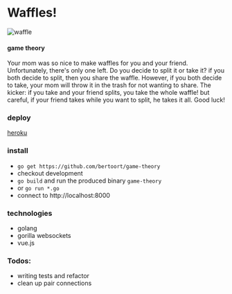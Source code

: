 # Waffles!

![waffle](http://img1.wikia.nocookie.net/__cb20091130175110/swtoroff-topic/images/6/65/High_quality_waffle.png)

#### game theory
Your mom was so nice to make waffles for you and your friend. Unfortunately, there's only one left.
Do you decide to split it or take it? if you both decide to split, then you share the waffle. However,
if you both decide to take, your mom will throw it in the trash for not wanting to share.
The kicker: if you take and your friend splits, you take the whole waffle! but careful,
if your friend takes while you want to split, he takes it all. Good luck!

### deploy
[heroku](https://waffles-game-theory.herokuapp.com)

### install
* `go get https://github.com/bertoort/game-theory`
* checkout development
* `go build` and run the produced binary `game-theory`
* or `go run *.go`
* connect to http://localhost:8000

### technologies
* golang
* gorilla websockets
* vue.js

### Todos:
* writing tests and refactor
* clean up pair connections
